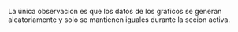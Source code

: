 La única observacion es  que los datos de los graficos se generan aleatoriamente y solo se mantienen iguales durante la secion activa.
